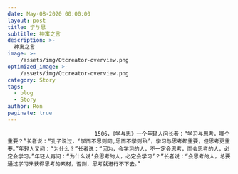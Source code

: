 ```yaml
---
date: May-08-2020 00:00:00
layout: post
title: 学与思
subtitle: 神寓之言
description: >-
  神寓之言
image: >-
    /assets/img/Qtcreator-overview.png
optimized_image: >-
    /assets/img/Qtcreator-overview.png
category: Story
tags:
  - blog
  - Story
author: Ron
paginate: true
---
```


							　　1506，《学与思》一个年轻人问长者：“学习与思考，哪个重要？”长者说：“孔子说过，‘学而不思则罔,思而不学则殆’，学习与思考都重要，但思考更重要。”年轻人又问：“为什么？”长者说：“因为，会学习的人，不一定会思考，而会思考的人，必定会学习。”年轻人再问：“为什么说‘会思考的人，必定会学习’？”长者说：“会思考的人，总要通过学习来获得思考的素材，否则，思考就进行不下去。”
							
							
						